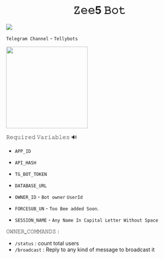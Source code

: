 <h1 align="center">
  <b>𝚉𝚎𝚎5 𝙱𝚘𝚝</b>
</h1>


<p align="left"><a href="https://github.com/Tellybots/Zee5-Dl-Bot"><img src="https://github-readme-stats.vercel.app/api/pin?username=Tellybots&show_icons=true&theme=dracula&hide_border=true&repo=Zee5-dl-Bot"></a></p>
  

`Telegram Channel` - `Tellybots`
<p><a href="https://t.me/Tellybots"> <img src="https://img.shields.io/badge/Telegram-Join%20Channel-gold?style=for-the-badge&logo=telegram" width="220""/></a></p>

  
𝚁𝚎𝚚𝚞𝚒𝚛𝚎𝚍 𝚅𝚊𝚛𝚒𝚊𝚋𝚕𝚎𝚜 🔊

* `APP_ID`

* `API_HASH`

* `TG_BOT_TOKEN`

* `DATABASE_URL`

* `OWNER_ID` - `Bot owner` `UserId`

* `FORCESUB_UN` - `Too Bee added Soon`.

* `SESSION_NAME` - `Any Name In Capital Letter Without Space`
               
𝙾𝚆𝙽𝙴𝚁_𝙲𝙾𝙼𝙼𝙰𝙽𝙳𝚂 :
  
  - `/status` : count total users
  - `/broadcast` : Reply to any kind of message to broadcast it



